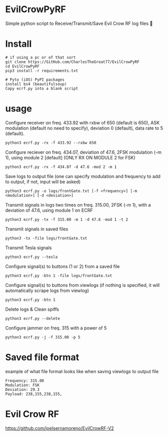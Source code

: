 # EvilCrowPyRF
Simple python script to Receive/Transmit/Save Evil Crow RF log files 📡


# Install
```
# if using a pc or of that sort
git clone https://GitHub.com/CharlesTheGreat77/EvilCrowPyRF
cd EvilCrowPyRF
pip3 install -r requirements.txt

# Pyto (iOS) PyPI packages
install bs4 (beautifulsoup)
Copy ecrf.py into a blank script
```

# usage
Configure receiver on freq. 433.92 with rxbw of 650 (default is 650), ASK modulation (default no need to specify), deviation 0 (default), data rate to 5 (default).  
```
python3 ecrf.py -rx -f 433.92 --rxbw 650
```

Configure reciever on freq. 434.07, deviation of 47.6, 2FSK modulation (-m 1), using module 2 [default] (ONLY RX ON MODULE 2 for FSK)
```
python3 ecrf.py -rx -f 434.07 -d 47.6 -mod 2 -m 1
```

Save logs to output file (one can specify modulation and frequency to add to output, if not, input will be asked)
```
python3 ecrf.py -o logs/frontGate.txt [-f <frequency>] [-m <modulation>] [-d <deviation>]
```

Transmit signals in logs two times on freq. 315.00, 2FSK (-m 1), with a deviation of 47.6, using module 1 on ECRF
```
python3 ecrf.py -tx -f 315.00 -m 1 -d 47.6 -mod 1 -t 2
```

Transmit signals in saved files
```
python3 -tx -file logs/frontGate.txt
```

Transmit Tesla signals
```
python3 ecrf.py --tesla
```

Configure signal(s) to buttons (1 or 2) from a saved file
```
python3 ecrf.py -btn 1 -file logs/frontGate.txt
```

Configure signal(s) to buttons from viewlogs (if nothing is specified, it will automatically scrape logs from viewlog)
```
python3 ecrf.py -btn 1
```


Delete logs & Clean spiffs
```
python3 ecrf.py --delete
```

Configure jammer on freq. 315 with a power of 5
```
python3 ecrf.py -j -f 315.00 -p 5
```

# Saved file format
example of what file format looks like when saving viewlogs to output file
```
Frequency: 315.00
Modulation: FSK
Deviation: 29.3
Payload: 238,155,238,155,
```


# Evil Crow RF
https://github.com/joelsernamoreno/EvilCrowRF-V2
